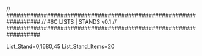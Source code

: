 // ##################################################################
//                 #6C LISTS | STANDS v0.1
// ##################################################################

List_Stand=0,1680,45
List_Stand_Items=20
